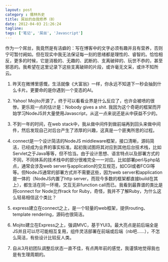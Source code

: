 ```yaml
---
layout: post
category : 儒林外史
title: 屌丝的自我修养（0）
date: 2012-04-03 21:26:24
tagline:
tags: ['笔记', '屌丝', 'Javascript'] 
---
```


作为一个屌丝，我竟然是有洁癖的：写在博客中的文字必须有趣并且有营养，否则宁可暂付阙如。但在现实中我无法保证每一刻的思绪都是理性的、睿智的。恰恰相反，更多的时候，它是消极的、无趣的、武断的、支离破碎的、玩世不恭的，甚至邪恶的。我希望在这里记录下这些支离破碎的片段，或许毫无文采，或许不知所云。

1. 昨天在微博里感慨，生活就像《大富翁》一样，你永远不知道下一秒会抽到什么卡片。更要命的是你遇到一个变态的AI。

2. Yahoo! Mojito开源了，终于可以看看业界是什么反应了，也许会被喷的很惨。更乐观一点的估计是：Nobody gives a shit. 我因为这个奇葩的框架而开始学习NodeJS并大量使用Javascript，从这一点来说还是从中获益不少的。

3. 不到一年的时间，在web stack中，我从做中间件到做前端再到回头来做中间件，然后发现自己对后台产生了浓厚的兴趣，这真是一个匪夷所思的过程。

4. connect是一个设计简洁的NodeJS middleware框架，接口清晰，源码简洁，已经成为业界的事实标准。起初我试图将其对应到其他后台技术栈，比如Servlet之于Java等等，但不恰当。由于设计思想、语言特点以及部署方式的不同，不同体系的技术栈中的部分很难完全一一对应。比如部署perl与php站点，通常会涉及web server与application的交互规范，如CGI或者FCGI等等。但NodeJS通常的部署方式并不需要这些，因为web server和application是一体的（NodeJS内置了http server，而现今多数的框架都直接build在其上），都生活在同一环境，交互无非function call而已。我看到最靠谱的类比是将connect for Node比作rack for Ruby，奇怪，我并不了解Ruby，为什么这么轻易相信这个类比？

5. express建立在connect之上，是一个轻量的web框架，提供routing、template rendering，源码也很简洁。

6. Mojito建立在Express之上，强调MVC，基于YUI3。最大亮点是前后端全是JS并且可以尽可能相互复用，组件灵活部署在前端或后端（nb吧……），不怎么简洁，有些设计比较反人类。

7. 自从3月初团队调整后状态一直不佳，有点两年前的感觉，我谨慎地觉得我也是有生理周期的。
